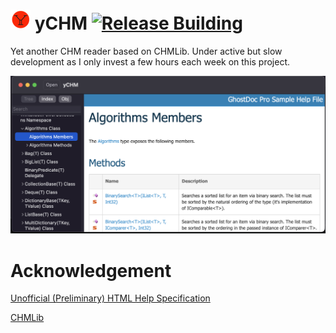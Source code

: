 ![icon](yCHM/Assets.xcassets/AppIcon.appiconset/appicon-32.png)
yCHM [![Release Building](https://github.com/iaalm/yCHM/actions/workflows/release.yml/badge.svg)](https://github.com/iaalm/yCHM/actions/workflows/release.yml)
=========

Yet another CHM reader based on CHMLib. Under active but slow development as I only invest a few hours each week on this project.

![Screenshot](assets/Screenshot.png)

# Acknowledgement

[Unofficial (Preliminary) HTML Help Specification](http://www.nongnu.org/chmspec/latest/)

[CHMLib](https://github.com/jedwing/CHMLib)
